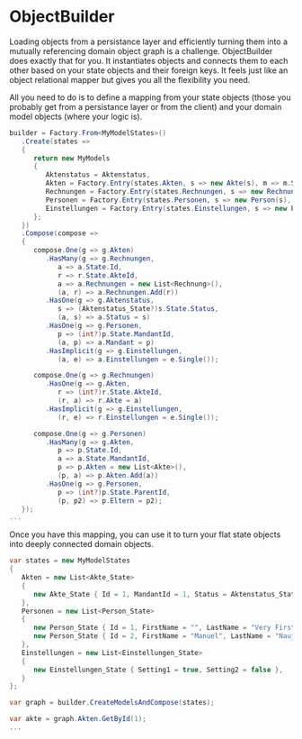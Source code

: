 ObjectBuilder
=============
Loading objects from a persistance layer and efficiently turning them into a mutually referencing domain object graph is a challenge. ObjectBuilder does exactly that for you. It instantiates objects and connects them to each other based on your state objects and their foreign keys. It feels just like an object relational mapper but gives you all the flexibility you need.

All you need to do is to define a mapping from your state objects (those you probably get from a persistance layer or from the client) and your domain model objects (where your logic is).
```csharp
builder = Factory.From<MyModelStates>()
   .Create(states =>
   {
      return new MyModels
      {
         Aktenstatus = Aktenstatus,
         Akten = Factory.Entry(states.Akten, s => new Akte(s), m => m.State.Id),
         Rechnungen = Factory.Entry(states.Rechnungen, s => new Rechnung(s), m => m.State.Id),
         Personen = Factory.Entry(states.Personen, s => new Person(s), m => m.State.Id),
         Einstellungen = Factory.Entry(states.Einstellungen, s => new Einstellungen(s), m => 0),
      };
   })
   .Compose(compose =>
   {
      compose.One(g => g.Akten)
         .HasMany(g => g.Rechnungen,
            a => a.State.Id,
            r => r.State.AkteId,
            a => a.Rechnungen = new List<Rechnung>(),
            (a, r) => a.Rechnungen.Add(r))
         .HasOne(g => g.Aktenstatus,
            s => (Aktenstatus_State?)s.State.Status,
            (a, s) => a.Status = s)
         .HasOne(g => g.Personen,
            p => (int?)p.State.MandantId,
            (a, p) => a.Mandant = p)
         .HasImplicit(g => g.Einstellungen,
            (a, e) => a.Einstellungen = e.Single());

      compose.One(g => g.Rechnungen)
         .HasOne(g => g.Akten,
            r => (int?)r.State.AkteId,
            (r, a) => r.Akte = a)
         .HasImplicit(g => g.Einstellungen,
            (r, e) => r.Einstellungen = e.Single());

      compose.One(g => g.Personen)
         .HasMany(g => g.Akten,
            p => p.State.Id,
            a => a.State.MandantId,
            p => p.Akten = new List<Akte>(),
            (p, a) => p.Akten.Add(a))
         .HasOne(g => g.Personen,
            p => (int?)p.State.ParentId,
            (p, p2) => p.Eltern = p2);
   });
...
```

Once you have this mapping, you can use it to turn your flat state objects into deeply connected domain objects.
```csharp
var states = new MyModelStates
{
   Akten = new List<Akte_State>
   {
      new Akte_State { Id = 1, MandantId = 1, Status = Aktenstatus_State.InBearbeitung },
   },
   Personen = new List<Person_State>
   {
      new Person_State { Id = 1, FirstName = "", LastName = "Very First Person" },
      new Person_State { Id = 2, FirstName = "Manuel", LastName = "Naujoks", ParentId = 1},
   },
   Einstellungen = new List<Einstellungen_State>
   {
      new Einstellungen_State { Setting1 = true, Setting2 = false },
   }
};

var graph = builder.CreateModelsAndCompose(states);

var akte = graph.Akten.GetById(1);
...
```